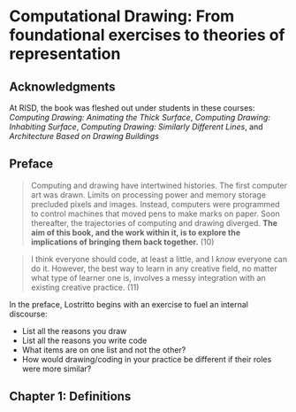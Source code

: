 # Computational Drawing: From foundational exercises to theories of representation

## Acknowledgments 

At RISD, the book was fleshed out under students in these courses: *Computing Drawing: Animating the Thick Surface*, *Computing Drawing: Inhabiting Surface*, *Computing Drawing: Similarly Different Lines*, and *Architecture Based on Drawing Buildings*

## Preface

> Computing and drawing have intertwined histories. The first computer art was drawn. Limits on processing power and memory storage precluded pixels and images. Instead, computers were programmed to control machines that moved pens to make marks on paper. Soon thereafter, the trajectories of computing and drawing diverged. **The aim of this book, and the work within it, is to explore the implications of bringing them back together.** (10)

> I think everyone should code, at least a little, and I *know* everyone can do it. However, the best way to learn in any creative field, no matter what type of learner one is, involves a messy integration with an existing creative practice. (11)

In the preface, Lostritto begins with an exercise to fuel an internal discourse:

- List all the reasons you draw
- List all the reasons you write code
- What items are on one list and not the other?
- How would drawing/coding in your practice be different if their roles were more similar?

## Chapter 1: Definitions



